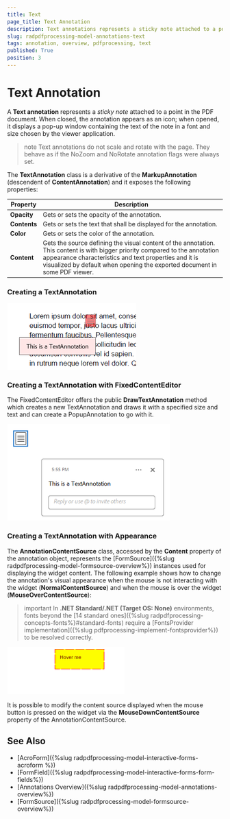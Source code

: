 ```yaml
---
title: Text 
page_title: Text Annotation  
description: Text annotations represents a sticky note attached to a point in the PDF document. 
slug: radpdfprocessing-model-annotations-text 
tags: annotation, overview, pdfprocessing, text 
published: True
position: 3
---
```


# Text Annotation  

A **Text annotation** represents a *sticky note* attached to a point in the PDF document. When closed, the annotation appears as an icon; when opened, it displays a pop-up window containing the text of the note in a font and size chosen by the viewer application.

>note Text annotations do not scale and rotate with the page. They behave as if the NoZoom and NoRotate annotation flags were always set.

The **TextAnnotation** class is a derivative of the **MarkupAnnotation** (descendent of **ContentAnnotation**) and it exposes the following properties:

|Property|Description|
|---|---|
|**Opacity**|Gets or sets the opacity of the annotation.|
|**Contents**|Gets or sets the text that shall be displayed for the annotation.|
|**Color**|Gets or sets the color of the annotation.|
|**Content**|Gets the source defining the visual content of the annotation. This content is with bigger priority compared to the annotation appearance characteristics and text properties and it is visualized by default when opening the exported document in some PDF viewer.|


### Creating a TextAnnotation

<snippet id='pdf-create-text-annotation'/>

![Create TextAnnotation](images/pdf-processing-create-textannotation.png)  

### Creating a TextAnnotation with FixedContentEditor

The FixedContentEditor offers the public **DrawTextAnnotation** method which creates a new TextAnnotation and draws it with a specified size and text and can create a PopupAnnotation to go with it.

<snippet id='pdf-fixed-editor-create-text-annotation'/>

![Create TextAnnotation with Popup](images/pdf-processing-create-textannotation-with-popup.png)   

### Creating a TextAnnotation with Appearance

The **AnnotationContentSource** class, accessed by the **Content** property of the annotation object, represents the [FormSource]({%slug radpdfprocessing-model-formsource-overview%}) instances used for displaying the widget content. The following example shows how to change the annotation's visual appearance when the mouse is not interacting with the widget (**NormalContentSource**) and when the mouse is over the widget (**MouseOverContentSource**):

>important In **.NET Standard/.NET (Target OS: None)** environments, fonts beyond the [14 standard ones]({%slug radpdfprocessing-concepts-fonts%}#standard-fonts) require a [FontsProvider implementation]({%slug pdfprocessing-implement-fontsprovider%}) to be resolved correctly.

<snippet id='pdf-text-annotation-with-appearance'/>

![Create TextAnnotation with Appearance](images/pdf-processing-create-textannotation-with-appearance.gif)  

It is possible to modify the content source displayed when the mouse button is pressed on the widget via the **MouseDownContentSource** property of the AnnotationContentSource.

## See Also

* [AcroForm]({%slug radpdfprocessing-model-interactive-forms-acroform %})
* [FormField]({%slug radpdfprocessing-model-interactive-forms-form-fields%})
* [Annotations Overview]({%slug radpdfprocessing-model-annotations-overview%})
* [FormSource]({%slug radpdfprocessing-model-formsource-overview%})
